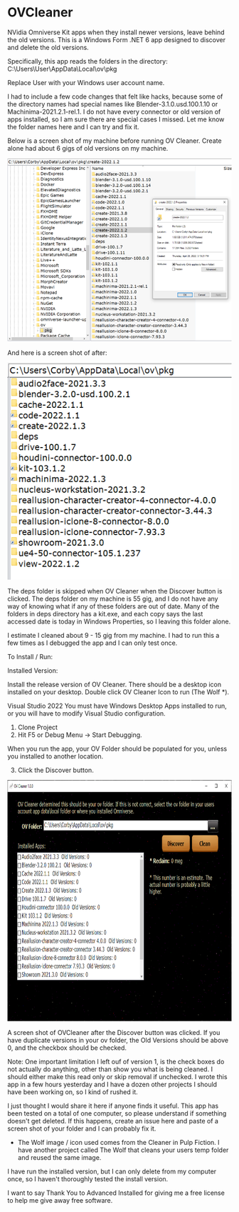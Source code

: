 # OVCleaner
NVidia Omniverse Kit apps when they install newer versions, leave behind the old versions. This is a Windows Form .NET 6 app designed to discover and delete the old versions.

Specifically, this app reads the folders in the directory:
C:\Users\User\AppData\Local\ov\pkg

Replace User with your Windows user account name.

I had to include a few code changes that felt like hacks, because some of the directory names had special names like Blender-3.1.0.usd.100.1.10 or Machinima-2021.2.1-rel.1. I do not have every connector or old version of apps installed, so I am sure there are special cases I missed. Let me know the folder names here and I can try and fix it.

Below is a screen shot of my machine before running OV Cleaner. Create alone had about 6 gigs of old versions on my machine.

<img src=https://github.com/DataJuggler/SharedRepo/blob/master/Shared/Images/InstalledOVApps.png>

And here is a screen shot of after:

<img src=https://github.com/DataJuggler/SharedRepo/blob/master/Shared/Images/CleanedOVFolder.png>

The deps folder is skipped when OV Cleaner when the Discover button is clicked.
The deps folder on my machine is 55 gig, and I do not have any way of knowing what if any of these folders are out of date.
Many of the folders in deps directory has a kit.exe, and each copy says the last accessed date is today in Windows Properties, so I leaving this folder alone.

I estimate I cleaned about 9 - 15 gig from my machine. I had to run this a few times as I debugged the app and I can only test once.

To Install / Run:

Installed Version:

Install the release version of OV Cleaner. There should be a desktop icon installed on your desktop. Double click OV Cleaner Icon to run (The Wolf *).

Visual Studio 2022
You must have Windows Desktop Apps installed to run, or you will have to modify Visual Studio configuration.

1. Clone Project
2. Hit F5 or Debug Menu -> Start Debugging.

When you run the app, your OV Folder should be populated for you, unless you installed to another location.

3. Click the Discover button.

<img src=https://github.com/DataJuggler/SharedRepo/blob/master/Shared/Images/OVCleaner.png height=540 width=872>

A screen shot of OVCleaner after the Discover button was clicked. If you have duplicate versions in your ov folder, the Old Versions should be above 0, and the checkbox should be checked.

Note: One important limitation I left ouf of version 1, is the check boxes do not actually do anything, other than show you what is being cleaned. I should either make this read only or skip removal if unchecked. I wrote this app in a few hours yesterday and I have a dozen other projects I should have been working on, so I kind of rushed it.

I just thought I would share it here if anyone finds it useful. This app has been tested on a total of one computer, so please understand if something doesn't get deleted. If this happens, create an issue here and paste of a screen shot of your folder and I can probably fix it.

* The Wolf image / icon used comes from the Cleaner in Pulp Fiction. I have another project called The Wolf that cleans your users temp folder and reused the same image.

I have run the installed version, but I can only delete from my computer once, so I haven't thoroughly tested the install version.

I want to say Thank You to Advanced Installed for giving me a free license to help me give away free software.



